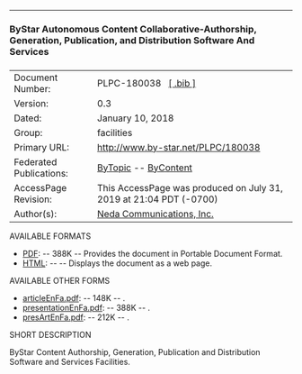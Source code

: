 ------------------------------------------------------------------------

### ByStar Autonomous Content Collaborative-Authorship, Generation, Publication, and Distribution Software And Services

### 

### 

<table>
<tbody>
<tr class="odd">
<td align="left">Document Number:</td>
<td align="left">PLPC-180038   <a href="/content/generated/doc.free/bystar/PLPC/180038/current/PLPC-180038.bib">[ .bib ]</a></td>
</tr>
<tr class="even">
<td align="left">Version:</td>
<td align="left">0.3</td>
</tr>
<tr class="odd">
<td align="left">Dated:</td>
<td align="left">January 10, 2018</td>
</tr>
<tr class="even">
<td align="left">Group:</td>
<td align="left">facilities</td>
</tr>
<tr class="odd">
<td align="left">Primary URL:</td>
<td align="left"><a href="http://www.by-star.net/PLPC/180038" class="uri">http://www.by-star.net/PLPC/180038</a></td>
</tr>
<tr class="even">
<td align="left">Federated Publications:</td>
<td align="left"><a href="http://bytopic/PLPC/180038">ByTopic</a> -- <a href="http://bycontent/PLPC/180038">ByContent</a></td>
</tr>
<tr class="odd">
<td align="left">AccessPage Revision:</td>
<td align="left">This AccessPage was produced on July 31, 2019 at 21:04 PDT (-0700)</td>
</tr>
<tr class="even">
<td align="left">Author(s):</td>
<td align="left"><a href="http://www.by-star.net">Neda Communications, Inc.</a></td>
</tr>
</tbody>
</table>

AVAILABLE FORMATS  

-   [PDF](/content/generated/doc.free/bystar/PLPC/180038/current/presentationEnFa.pdf):
    -- 388K -- Provides the document in Portable Document Format.
-   [HTML](/content/generated/doc.free/bystar/PLPC/180038/current/presentationEnFa/index.html):
    -- -- Displays the document as a web page.

AVAILABLE OTHER FORMS  

-   [articleEnFa.pdf](/content/generated/doc.free/bystar/PLPC/180038/current/articleEnFa.pdf):
    -- 148K -- .
-   [presentationEnFa.pdf](/content/generated/doc.free/bystar/PLPC/180038/current/presentationEnFa.pdf):
    -- 388K -- .
-   [presArtEnFa.pdf](/content/generated/doc.free/bystar/PLPC/180038/current/presArtEnFa.pdf):
    -- 212K -- .

SHORT DESCRIPTION  

ByStar Content Authorship, Generation, Publication and Distribution
Software and Services Facilities.
